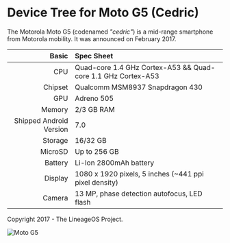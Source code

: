 Device Tree for Moto G5 (Cedric)
===========================================

The Motorola Moto G5 (codenamed _"cedric"_) is a mid-range smartphone from Motorola mobility.
It was announced on February 2017.

Basic   | Spec Sheet
-------:|:-------------------------
CPU     | Quad-core 1.4 GHz Cortex-A53 && Quad-core 1.1 GHz Cortex-A53
Chipset | Qualcomm MSM8937 Snapdragon 430
GPU     | Adreno 505
Memory  | 2/3 GB RAM
Shipped Android Version | 7.0
Storage | 16/32 GB
MicroSD | Up to 256 GB
Battery | Li-Ion 2800mAh battery
Display | 1080 x 1920 pixels, 5 inches (~441 ppi pixel density)
Camera  | 13 MP, phase detection autofocus, LED flash

Copyright 2017 - The LineageOS Project.

![Moto G5](https://i.gadgets360cdn.com/large/moto_g5_sapphire_blue_1490185457740.png?output-quality=80 "Moto G5")
